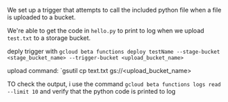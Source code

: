 We set up a trigger that attempts to call the included python file when a file is uploaded to a bucket.

We're able to get the code in `hello.py` to print to log when we upload `test.txt` to a storage bucket.

deply trigger with `gcloud beta functions deploy testName --stage-bucket <stage_bucket_name> --trigger-bucket <upload_bucket_name>`

upload command: `gsutil cp text.txt gs://<upload_bucket_name>


TO check the output, i use the command `gcloud beta functions logs read --limit 10` and verify that the python code is printed to  log
